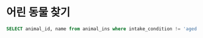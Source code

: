 # 어린 동물 찾기



``` sql
SELECT animal_id, name from animal_ins where intake_condition != 'aged';
```


